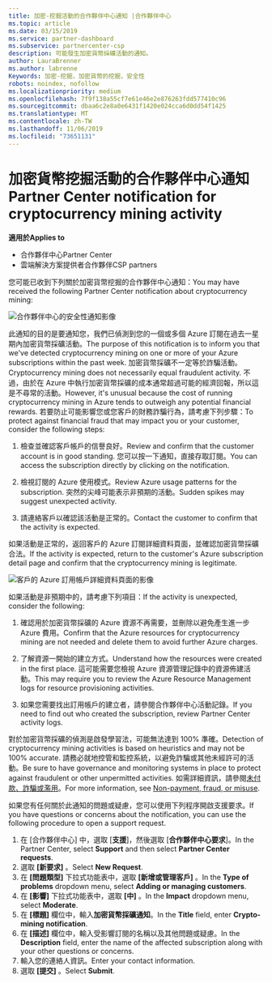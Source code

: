 ```yaml
---
title: 加密-挖掘活動的合作夥伴中心通知 |合作夥伴中心
ms.topic: article
ms.date: 03/15/2019
ms.service: partner-dashboard
ms.subservice: partnercenter-csp
description: 可能發生加密貨幣採礦活動的通知。
author: LauraBrenner
ms.author: labrenne
Keywords: 加密-挖掘，加密貨幣的挖掘，安全性
robots: noindex, nofollow
ms.localizationpriority: medium
ms.openlocfilehash: 7f9f138a55cf7e61e46e2e876263fdd577410c96
ms.sourcegitcommit: dbaa6c2e8a0e6431f1420e024cca6d0dd54f1425
ms.translationtype: MT
ms.contentlocale: zh-TW
ms.lasthandoff: 11/06/2019
ms.locfileid: "73651131"
---
```

# <a name="partner-center-notification-for-cryptocurrency-mining-activity"></a><span data-ttu-id="6fdcf-104">加密貨幣挖掘活動的合作夥伴中心通知</span><span class="sxs-lookup"><span data-stu-id="6fdcf-104">Partner Center notification for cryptocurrency mining activity</span></span>

<span data-ttu-id="6fdcf-105">**適用於**</span><span class="sxs-lookup"><span data-stu-id="6fdcf-105">**Applies to**</span></span>

-  <span data-ttu-id="6fdcf-106">合作夥伴中心</span><span class="sxs-lookup"><span data-stu-id="6fdcf-106">Partner Center</span></span>
-  <span data-ttu-id="6fdcf-107">雲端解決方案提供者合作夥伴</span><span class="sxs-lookup"><span data-stu-id="6fdcf-107">CSP partners</span></span>

<span data-ttu-id="6fdcf-108">您可能已收到下列關於加密貨幣挖掘的合作夥伴中心通知：</span><span class="sxs-lookup"><span data-stu-id="6fdcf-108">You may have received the following Partner Center notification about cryptocurrency mining:</span></span>
 
![合作夥伴中心的安全性通知影像](images/crypto1.png)

<span data-ttu-id="6fdcf-110">此通知的目的是要通知您，我們已偵測到您的一個或多個 Azure 訂閱在過去一星期內加密貨幣採礦活動。</span><span class="sxs-lookup"><span data-stu-id="6fdcf-110">The purpose of this notification is to inform you that we've detected cryptocurrency mining on one or more of your Azure subscriptions within the past week.</span></span> <span data-ttu-id="6fdcf-111">加密貨幣採礦不一定等於詐騙活動。</span><span class="sxs-lookup"><span data-stu-id="6fdcf-111">Cryptocurrency mining does not necessarily equal fraudulent activity.</span></span> <span data-ttu-id="6fdcf-112">不過，由於在 Azure 中執行加密貨幣採礦的成本通常超過可能的經濟回報，所以這是不尋常的活動。</span><span class="sxs-lookup"><span data-stu-id="6fdcf-112">However, it's unusual because the cost of running cryptocurrency mining in Azure tends to outweigh any potential financial rewards.</span></span> <span data-ttu-id="6fdcf-113">若要防止可能影響您或您客戶的財務詐騙行為，請考慮下列步驟：</span><span class="sxs-lookup"><span data-stu-id="6fdcf-113">To protect against financial fraud that may impact you or your customer, consider the following steps:</span></span>

1.  <span data-ttu-id="6fdcf-114">檢查並確認客戶帳戶的信譽良好。</span><span class="sxs-lookup"><span data-stu-id="6fdcf-114">Review and confirm that the customer account is in good standing.</span></span> <span data-ttu-id="6fdcf-115">您可以按一下通知，直接存取訂閱。</span><span class="sxs-lookup"><span data-stu-id="6fdcf-115">You can access the subscription directly by clicking on the notification.</span></span>

2.  <span data-ttu-id="6fdcf-116">檢視訂閱的 Azure 使用模式。</span><span class="sxs-lookup"><span data-stu-id="6fdcf-116">Review Azure usage patterns for the subscription.</span></span> <span data-ttu-id="6fdcf-117">突然的尖峰可能表示非預期的活動。</span><span class="sxs-lookup"><span data-stu-id="6fdcf-117">Sudden spikes may suggest unexpected activity.</span></span>

3.  <span data-ttu-id="6fdcf-118">請連絡客戶以確認該活動是正常的。</span><span class="sxs-lookup"><span data-stu-id="6fdcf-118">Contact the customer to confirm that the activity is expected.</span></span>

<span data-ttu-id="6fdcf-119">如果活動是正常的，返回客戶的 Azure 訂閱詳細資料頁面，並確認加密貨幣採礦合法。</span><span class="sxs-lookup"><span data-stu-id="6fdcf-119">If the activity is expected, return to the customer's Azure subscription detail page and confirm that the cryptocurrency mining is legitimate.</span></span> 


![客戶的 Azure 訂用帳戶詳細資料頁面的影像](images/crypto2.png)

<span data-ttu-id="6fdcf-121">如果活動是非預期中的，請考慮下列項目：</span><span class="sxs-lookup"><span data-stu-id="6fdcf-121">If the activity is unexpected, consider the following:</span></span>

1.  <span data-ttu-id="6fdcf-122">確認用於加密貨幣採礦的 Azure 資源不再需要，並刪除以避免產生進一步 Azure 費用。</span><span class="sxs-lookup"><span data-stu-id="6fdcf-122">Confirm that the Azure resources for cryptocurrency mining are not needed and delete them to avoid further Azure charges.</span></span>

2.  <span data-ttu-id="6fdcf-123">了解資源一開始的建立方式。</span><span class="sxs-lookup"><span data-stu-id="6fdcf-123">Understand how the resources were created in the first place.</span></span> <span data-ttu-id="6fdcf-124">這可能需要您檢視 Azure 資源管理記錄中的資源佈建活動。</span><span class="sxs-lookup"><span data-stu-id="6fdcf-124">This may require you to review the Azure Resource Management logs for resource provisioning activities.</span></span>

3.  <span data-ttu-id="6fdcf-125">如果您需要找出訂用帳戶的建立者，請參閱合作夥伴中心活動記錄。</span><span class="sxs-lookup"><span data-stu-id="6fdcf-125">If you need to find out who created the subscription, review Partner Center activity logs.</span></span>

<span data-ttu-id="6fdcf-126">對於加密貨幣採礦的偵測是啟發學習法，可能無法達到 100% 準確。</span><span class="sxs-lookup"><span data-stu-id="6fdcf-126">Detection of cryptocurrency mining activities is based on heuristics and may not be 100% accurate.</span></span> <span data-ttu-id="6fdcf-127">請務必就地控管和監控系統，以避免詐騙或其他未經許可的活動。</span><span class="sxs-lookup"><span data-stu-id="6fdcf-127">Be sure to have governance and monitoring systems in place to protect against fraudulent or other unpermitted activities.</span></span> <span data-ttu-id="6fdcf-128">如需詳細資訊，請參閱[未付款、詐騙或濫用](https://docs.microsoft.com/partner-center/non-payment--fraud--or-misuse)。</span><span class="sxs-lookup"><span data-stu-id="6fdcf-128">For more information, see [Non-payment, fraud, or misuse](https://docs.microsoft.com/partner-center/non-payment--fraud--or-misuse).</span></span>

<span data-ttu-id="6fdcf-129">如果您有任何關於此通知的問題或疑慮，您可以使用下列程序開啟支援要求。</span><span class="sxs-lookup"><span data-stu-id="6fdcf-129">If you have questions or concerns about the notification, you can use the following procedure to open a support request.</span></span>

1.  <span data-ttu-id="6fdcf-130">在 [合作夥伴中心] 中，選取 [**支援**]，然後選取 [**合作夥伴中心要求**]。</span><span class="sxs-lookup"><span data-stu-id="6fdcf-130">In the Partner Center, select **Support** and then select **Partner Center requests**.</span></span>
3.  <span data-ttu-id="6fdcf-131">選取 **\[新要求\]** 。</span><span class="sxs-lookup"><span data-stu-id="6fdcf-131">Select **New Request**.</span></span> 
4.  <span data-ttu-id="6fdcf-132">在 **\[問題類型\]** 下拉式功能表中，選取 **\[新增或管理客戶\]** 。</span><span class="sxs-lookup"><span data-stu-id="6fdcf-132">In the **Type of problems** dropdown menu, select **Adding or managing customers**.</span></span>
5.  <span data-ttu-id="6fdcf-133">在 **\[影響\]** 下拉式功能表中，選取 **\[中\]** 。</span><span class="sxs-lookup"><span data-stu-id="6fdcf-133">In the **Impact** dropdown menu, select **Moderate**.</span></span>
6.  <span data-ttu-id="6fdcf-134">在 **\[標題\]** 欄位中，輸入**加密貨幣採礦通知**。</span><span class="sxs-lookup"><span data-stu-id="6fdcf-134">In the **Title** field, enter **Crypto-mining notification**.</span></span>
7.  <span data-ttu-id="6fdcf-135">在 **\[描述\]** 欄位中，輸入受影響訂閱的名稱以及其他問題或疑慮。</span><span class="sxs-lookup"><span data-stu-id="6fdcf-135">In the **Description** field, enter the name of the affected subscription along with your other questions or concerns.</span></span> 
8.  <span data-ttu-id="6fdcf-136">輸入您的連絡人資訊。</span><span class="sxs-lookup"><span data-stu-id="6fdcf-136">Enter your contact information.</span></span>
9.  <span data-ttu-id="6fdcf-137">選取 **\[提交\]** 。</span><span class="sxs-lookup"><span data-stu-id="6fdcf-137">Select **Submit**.</span></span>



